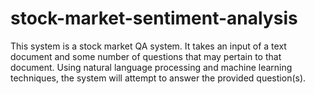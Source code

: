 # stock-market-sentiment-analysis

This system  is a stock market QA system. It takes an input of a text document and some number of questions that may pertain to that document. Using
natural language processing and machine learning techniques, the system will attempt to answer the provided question(s).
